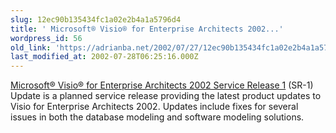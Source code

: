 ```yaml
---
slug: 12ec90b135434fc1a02e2b4a1a5796d4
title: ' Microsoft® Visio® for Enterprise Architects 2002...'
wordpress_id: 56
old_link: 'https://adrianba.net/2002/07/27/12ec90b135434fc1a02e2b4a1a5796d4/'
last_modified_at: 2002-07-28T06:25:16.000Z
---
```


[
Microsoft® Visio® for Enterprise Architects 2002 Service
Release 1](http://msdn.microsoft.com/downloads/default.asp?URL=/downloads/sample.asp?url=/msdn-files/027/001/906/msdncompositedoc.xml) (SR-1) Update is a planned service release providing
the latest product updates to Visio for Enterprise Architects 2002.
Updates include fixes for several issues in both the database
modeling and software modeling solutions.

